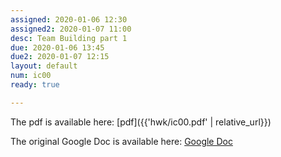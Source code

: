 ```yaml
---
assigned: 2020-01-06 12:30
assigned2: 2020-01-07 11:00
desc: Team Building part 1
due: 2020-01-06 13:45
due2: 2020-01-07 12:15
layout: default
num: ic00
ready: true

---
```


The pdf is available here: [pdf]({{'hwk/ic00.pdf' | relative_url}})

The original Google Doc is available here: [Google Doc](https://docs.google.com/document/d/1wznCVGVwWPRnnbBur_X1Q9KLGUytUv7QRxD77gzOWf8/edit?usp=sharing)
